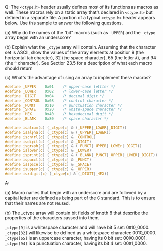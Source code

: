 Q: The `<ctype.h>` header usually defines most of its functions as macros as
well. These macros rely on a static array that's declared in `<ctype.h>` but
defined in a separate file. A portion of a typical `<ctype.h>` header appears
below. Use this sample to answer the following questions.

(a) Why do the names of the "bit" macros (such as `_UPPER`) and the `_ctype`
array begin with an underscore?

(b) Explain what the `_ctype` array will contain. Assuming that the character
set is ASCII, show the values of the array elements at position 9 (the
horizontal tab charcter), 32 (the space character), 65 (the letter `A`), and 94
(the `^` character). See Section 23.5 for a description of what each macro
should return.

(c) What's the advantage of using an array to implement these macros?

```c
#define _UPPER    0x01    /* upper-case lettter */
#define _LOWER    0x02    /* lower-case letter */
#define _DIGIT    0x04    /* decimal digit */
#define _CONTROL  0x08    /* control character */
#define _PUNCT    0x10    /* punctuation character */
#define _SPACE    0x20    /* white-space character */
#define _HEX      0x40    /* hexadecimal digit */
#define _BLANK    0x80    /* space character */

#define isalnum(c) (_ctype[c] & (_UPPER|_LOWER|_DIGIT))
#define isalpha(c) (_ctype[c] & (_UPPER|_LOWER))
#define iscntrl(c) (_ctype[c] & _CONTROL)
#define isdigit(c) (_ctype[c] & _DIGIT)
#define isgraph(c) (_ctype[c] & (_PUNCT|_UPPER|_LOWEr|_DIGIT))
#define islower(c) (_ctype[c] & _LOWER)
#define isprint(c) (_ctype[c] & (_BLANK|_PUNCT|_UPPER|_LOWER|_DIGIT))
#define ispunct(c) (_ctype[c] & _PUNCT)
#define isspace(c) (_ctype[c] & _SPACE)
#define isupper(c) (_ctype[c] & _UPPER)
#define isxdigit(c) (_ctype[c] & (_DIGIT|_HEX))
```

A:

(a) Macro names that begin with an underscore and are followed by a capital
letter are defined as being part of the C standard. This is to ensure that their
names are not reused.

(b) The _ctype array will contain bit fields of length 8 that describe the
properties of the characters passed into them.

`_ctype[9]` is a whitespace character and will have bit 5 set: 0010_0000.
`_ctype[32]` will likewise be defined as a whitespace character: 0010_0000.
`_ctype[65]` is an uppercase character, having its 0 bit set: 0000_0001.
`_ctype[94]` is a punctuation character, having its bit 4 set: 0001_0000.
